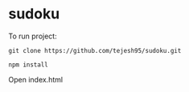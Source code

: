 # sudoku

To run project:

```
git clone https://github.com/tejesh95/sudoku.git

npm install

```

Open index.html
